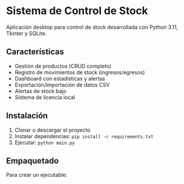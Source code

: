 # Sistema de Control de Stock

Aplicación desktop para control de stock desarrollada con Python 3.11, Tkinter y SQLite.

## Características

- Gestión de productos (CRUD completo)
- Registro de movimientos de stock (ingresos/egresos)
- Dashboard con estadísticas y alertas
- Exportación/importación de datos CSV
- Alertas de stock bajo
- Sistema de licencia local

## Instalación

1. Clonar o descargar el proyecto
2. Instalar dependencias: `pip install -r requirements.txt`
3. Ejecutar: `python main.py`

## Empaquetado

Para crear un ejecutable: